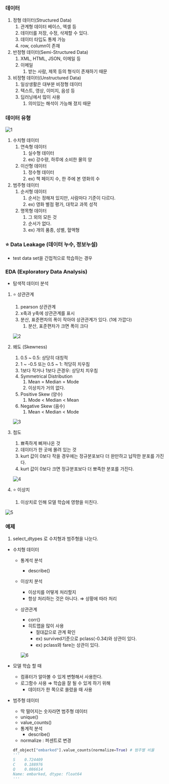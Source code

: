 ### 데이터

1. 정형 데이터(Structured Data)
    1. 관계형 데이터 베이스, 엑셀 등
    2. 데이터를 저장, 수정, 삭제할 수 있다.
    3. 데이터 타입도 통제 가능
    4. row, column이 존재
2. 반정형 데이터(Semi-Structured Data)
    1. XML, HTML, JSON, 이메일 등
    2. 이메일
        1. 받는 사람, 제목 등의 형식이 존재하기 때문
3. 비정형 데이터(Unstructured Data)
    1. 일상생활은 대부분 비정형 데이터
    2. 텍스트, 영상, 이미지, 음성 등
    3. 딥러닝에서 많이 사용
        1. 의미있는 해석이 가능해 졌지 때문

### 데이터 유형

![1](https://github.com/DaSeul-Seo/Playdata_Study/assets/67898022/036d1c08-5cba-46f6-ad40-42411c45aa94)

1. 수치형 데이터
    1. 연속형 데이터
        1. 실수형 데이터
        2. ex) 강수량, 하루에 소비한 물의 양
    2. 이산형 데이터
        1. 정수형 데이터
        2. ex) 책 페이지 수, 한 주에 본 영화의 수
2. 범주형 데이터
    1. 순서형 데이터
        1. 순서는 정해져 있지만, 사람마다 기준이 다르다.
        2. ex) 영화 별점 평가, 대학교 과목 성적
    2. 명목형 데이터
        1. 그 외의 모든 것
        2. 순서가 없다.
        3. ex) 개의 품종, 성별, 혈액형

### ⭐ Data Leakage (데이터 누수, 정보누설)

- test data set을 간접적으로 학습하는 경우

### EDA (Exploratory Data Analysis)

- 탐색적 데이터 분석
1. ⭐ 상관관계
    1. pearson 상관관계
    2. x축과 y축에 상관관계를 표시
    3. 분산, 표준편차의 폭이 작아야 상관관계가 있다. (1에 가깝다)
        1. 분산, 표준편차가 크면 폭이 크다
    
    ![2](https://github.com/DaSeul-Seo/Playdata_Study/assets/67898022/cc3889f4-981e-4bc9-839e-dd1b9272840e)

2. 왜도 (Skewness)
    1. 0.5 ~ 0.5: 상당히 대칭적
    2. 1 ~ -0.5 또는 0.5 ~ 1: 적당히 치우침
    3. 1보다 작거나 1보다 큰경우: 상당치 치우침
    4. Symmetrical Distribution
        1. Mean = Median = Mode
        2. 이상치가 거의 없다.
    5. Positive Skew (양수)
        1. Mode < Median < Mean
    6. Negative Skew (음수)
        1. Mean < Median < Mode
    
    ![3](https://github.com/DaSeul-Seo/Playdata_Study/assets/67898022/353294e7-9dde-4082-8256-6ac329f1adbe)

3. 첨도
    1. 뾰족하게 삐져나온 것
    2. 데이터가 한 곳에 몰려 있는 것
    3. kurt 값이 0보다 작을 경우에는 정규분포보다 더 완만하고 납작한 분포를 가진다.
    4. kurt 값이 0보다 크면 정규분포보다 더 뽀족한 분포를 가진다.
    
    ![4](https://github.com/DaSeul-Seo/Playdata_Study/assets/67898022/f3f22d20-c3c0-4d73-b9c4-fa6a7e8bc74c)

4. ⭐ 이상치
    1. 이상치로 인해 모델 학습에 영향을 미친다.

![5](https://github.com/DaSeul-Seo/Playdata_Study/assets/67898022/a2ae58cc-a224-47d1-a997-a02fa9fd5636)

### 예제

1. select_dtypes 로 수치형과 범주형을 나눈다.
- 수치형 데이터
    - 통계석 분석
        - describe()
    - 이상치 분석
        - 이상치를 어떻게 처리할지
        - 항상 처리하는 것은 아니다. ⇒ 상황에 따라 처리
    - 상관관계
        - corr()
        - 히트맵을 많이 사용
            - 절대값으로 관계 확인
            - ex) survived기준으로 pclass(-0.34)와 상관이 있다.
            - ex) pclass와 fare는 상관이 있다.
        
        ![6](https://github.com/DaSeul-Seo/Playdata_Study/assets/67898022/daed1941-6ebb-45a8-8c71-0c072646e301)

- 모델 학습 할 때
    - 컴퓨터가 알아볼 수 있게 변형해서 사용한다.
    - 로그함수 사용 ⇒ 학습을 잘 될 수 있게 하기 위해
        - 데이터가 한 쪽으로 쏠렸을 때 사용
- 범주형 데이터
    - 딱 떨어지는 숫자라면 범주형 데이터
    - unique()
    - value_counts()
    - 통계적 분석
      - describe()
    - normalize : 퍼센트로 변경
    
    ```python
    df_object["embarked"].value_counts(normalize=True) # 범주별 비율
    '''
    S    0.724409
    C    0.188976
    Q    0.086614
    Name: embarked, dtype: float64
    '''
    ```
